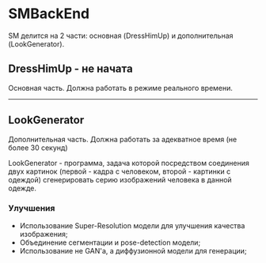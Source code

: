 # SMBackEnd

SM делится на 2 части: основная (DressHimUp) и дополнительная (LookGenerator). 

## DressHimUp - не начата
Основная часть. Должна работать в режиме реального времени.


---

## LookGenerator
Дополнительная часть. Должна работать за адекватное время (не более 30 секунд)

LookGenerator - программа, задача которой посредством соединения двух картинок (первой - кадра с человеком, второй - картинки с одеждой) сгенерировать серию изображений человека в данной одежде.

### Улучшения
- Использование Super-Resolution модели для улучшения качества изображения;
- Объединение сегментации и pose-detection модели;
- Использование не GAN'а, а диффузионной модели для генерации;
